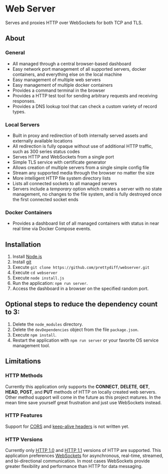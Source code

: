 # Web Server
Serves and proxies HTTP over WebSockets for both TCP and TLS.

## About
### General
* All managed through a central browser-based dashboard
* Easy network port management of all supported servers, docker containers, and everything else on the local machine
* Easy management of multiple web servers
* Easy management of multiple docker containers
* Provides a command terminal in the browser
* Provides a HTTP test tool for sending arbitrary requests and receiving responses.
* Provides a DNS lookup tool that can check a custom variety of record types.

### Local Servers
* Built in proxy and redirection of both internally served assets and externally available locations
* All redirection is fully opaque without use of additional HTTP traffic, such as 300 series status codes
* Serves HTTP and WebSockets from a single port
* Simple TLS service with certificate generator
* Allows creation of multiple servers from a single simple config file
* Stream any supported media through the browser no matter the size
* More intelligent HTTP file system directory lists
* Lists all connected sockets to all managed servers
* Servers include a *temporary* option which creates a server with no state management, no changes to the file system, and is fully destroyed once the first connected socket ends

### Docker Containers
* Provides a dashboard list of all managed containers with status in near real time via Docker Compose events.

## Installation
1. Install [Node.js](https://nodejs.org/)
2. Install [git](https://git-scm.com/)
3. Execute `git clone https://github.com/prettydiff/webserver.git`
4. Execute `cd webserver`
5. Execute `node install.js`
7. Run the application: `npm run server`.
6. Access the dashboard in a browser on the specified random port.

## Optional steps to reduce the dependency count to 3:
1. Delete the `node_modules` directory.
2. Delete the `devDependencies` object from the file `package.json`.
3. Execute `npm install`.
4. Restart the application with `npm run server` or your favorite OS service management tool.

## Limitations
### HTTP Methods
Currently this application only supports the **CONNECT**, **DELETE**, **GET**, **HEAD**, **POST**, and **PUT** methods of HTTP on locally created web servers.
Other method support will come in the future as this project matures.
In the mean time save yourself great frustration and just use WebSockets instead.

### HTTP Features
Support for [CORS](https://developer.mozilla.org/en-US/docs/Web/HTTP/CORS) and [keep-alive headers](https://developer.mozilla.org/en-US/docs/Web/HTTP/Headers/Keep-Alive) is not written yet.

### HTTP Versions
Currently only [HTTP 1.0](https://datatracker.ietf.org/doc/html/rfc1945) and [HTTP 1.1](https://datatracker.ietf.org/doc/html/rfc2616) versions of HTTP are supported.
This application preferences [WebSockets](https://datatracker.ietf.org/doc/html/rfc6455) for asynchronous, real-time, streamed, and bi-directional communication.
In most cases WebSockets provide greater flexibility and performance than HTTP for data messaging.